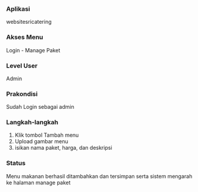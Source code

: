 ### Aplikasi

websitesricatering

### Akses Menu

Login - Manage Paket

### Level User

Admin

### Prakondisi

Sudah Login sebagai admin

### Langkah-langkah

1.  Klik tombol Tambah menu
2. Upload gambar menu
3. isikan nama paket, harga, dan deskripsi

### Status

Menu makanan berhasil ditambahkan dan tersimpan serta sistem mengarah ke halaman manage paket
